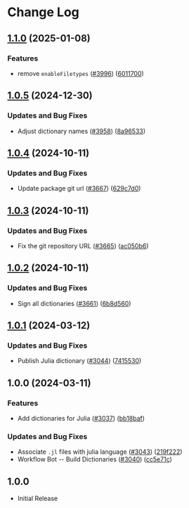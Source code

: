 # Change Log

## [1.1.0](https://github.com/khulnasoft/codetypo/compare/@codetypo/dict-julia@1.0.5...@codetypo/dict-julia@1.1.0) (2025-01-08)


### Features

* remove `enableFiletypes` ([#3996](https://github.com/khulnasoft/codetypo/issues/3996)) ([6011700](https://github.com/khulnasoft/codetypo/commit/6011700cc2d90edd2048f293fe2235b6212a805a))

## [1.0.5](https://github.com/khulnasoft/codetypo/compare/@codetypo/dict-julia@1.0.4...@codetypo/dict-julia@1.0.5) (2024-12-30)


### Updates and Bug Fixes

* Adjust dictionary names ([#3958](https://github.com/khulnasoft/codetypo/issues/3958)) ([8a96533](https://github.com/khulnasoft/codetypo/commit/8a96533bec21280103740868b81559437c413501))

## [1.0.4](https://github.com/khulnasoft/codetypo/compare/@codetypo/dict-julia@1.0.3...@codetypo/dict-julia@1.0.4) (2024-10-11)


### Updates and Bug Fixes

* Update package git url ([#3667](https://github.com/khulnasoft/codetypo/issues/3667)) ([629c7d0](https://github.com/khulnasoft/codetypo/commit/629c7d0a5e1bacad1d3874b1f8372edc3494ef97))

## [1.0.3](https://github.com/khulnasoft/codetypo/compare/@codetypo/dict-julia@1.0.2...@codetypo/dict-julia@1.0.3) (2024-10-11)


### Updates and Bug Fixes

* Fix the git repository URL ([#3665](https://github.com/khulnasoft/codetypo/issues/3665)) ([ac050b6](https://github.com/khulnasoft/codetypo/commit/ac050b697d57820109995e92fac5ccc32ced1723))

## [1.0.2](https://github.com/khulnasoft/codetypo/compare/@codetypo/dict-julia@1.0.1...@codetypo/dict-julia@1.0.2) (2024-10-11)


### Updates and Bug Fixes

* Sign all dictionaries ([#3661](https://github.com/khulnasoft/codetypo/issues/3661)) ([6b8d560](https://github.com/khulnasoft/codetypo/commit/6b8d560cf51a593458ce42bca415859f872cfc97))

## [1.0.1](https://github.com/khulnasoft/codetypo/compare/@codetypo/dict-julia@1.0.0...@codetypo/dict-julia@1.0.1) (2024-03-12)


### Updates and Bug Fixes

* Publish Julia dictionary ([#3044](https://github.com/khulnasoft/codetypo/issues/3044)) ([7415530](https://github.com/khulnasoft/codetypo/commit/7415530080d476373d15462fa750d9bdbe276367))

## 1.0.0 (2024-03-11)


### Features

* Add dictionaries for Julia ([#3037](https://github.com/khulnasoft/codetypo/issues/3037)) ([bb18baf](https://github.com/khulnasoft/codetypo/commit/bb18baf89ef93f5045f378661775f9eae426f89d))


### Updates and Bug Fixes

* Associate `.jl` files with julia language ([#3043](https://github.com/khulnasoft/codetypo/issues/3043)) ([219f222](https://github.com/khulnasoft/codetypo/commit/219f222f0fde5f456f5ef3decf0135d22fdb3d2d))
* Workflow Bot -- Build Dictionaries ([#3040](https://github.com/khulnasoft/codetypo/issues/3040)) ([cc5e71c](https://github.com/khulnasoft/codetypo/commit/cc5e71c347e5647c80468d4675b76d54664d41e5))

## 1.0.0

- Initial Release
